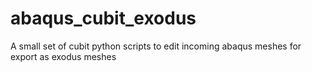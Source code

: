# abaqus_cubit_exodus
A small set of cubit python scripts to edit incoming abaqus meshes for export as exodus meshes
